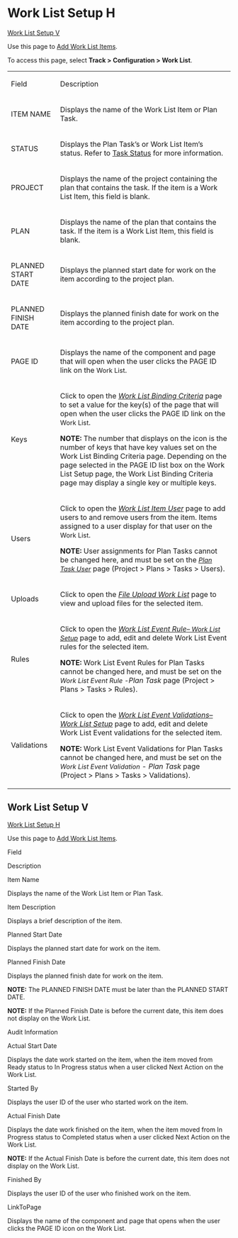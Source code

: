 # Work List Setup H

[Work List Setup V](#Work_List_Setup_V)

<div class="use">

Use this page to [Add Work List
Items](../Use_Cases/Add_Work_List_Items_Overview.htm).

</div>

To access this page, select **Track \> Configuration \> Work List**.

<table>
<tbody>
<tr class="odd">
<td><p>Field</p></td>
<td><p>Description</p></td>
</tr>
<tr class="even">
<td><p>ITEM NAME</p></td>
<td><p>Displays the name of the Work List Item or Plan Task.</p></td>
</tr>
<tr class="odd">
<td><p>STATUS</p></td>
<td><p>Displays the Plan Task’s or Work List Item’s status. Refer to <a href="Task_Status1.htm">Task Status</a> for more information.</p></td>
</tr>
<tr class="even">
<td><p>PROJECT</p></td>
<td><p>Displays the name of the project containing the plan that contains the task. If the item is a Work List Item, this field is blank.</p></td>
</tr>
<tr class="odd">
<td><p>PLAN</p></td>
<td><p>Displays the name of the plan that contains the task. If the item is a Work List Item, this field is blank.</p></td>
</tr>
<tr class="even">
<td><p>PLANNED START DATE</p></td>
<td><p>Displays the planned start date for work on the item according to the project plan.</p></td>
</tr>
<tr class="odd">
<td><p>PLANNED FINISH DATE</p></td>
<td><p>Displays the planned finish date for work on the item according to the project plan.</p></td>
</tr>
<tr class="even">
<td><p>PAGE ID</p></td>
<td><p>Displays the name of the component and page that will open when the user clicks the PAGE ID link on the <span style="font-size: 11.0pt;">Work List</span>.</p></td>
</tr>
<tr class="odd">
<td><p>Keys</p></td>
<td><p>Click to open the <em><a href="Work_List_Binding_Criteria.htm">Work List Binding Criteria</a></em> page to set a value for the key(s) of the page that will open when the user clicks the PAGE ID link on the <span style="font-size: 11.0pt;">Work List</span>.</p>
<p><strong>NOTE:</strong> The number that displays on the icon is the number of keys that have key values set on the Work List Binding Criteria page. Depending on the page selected in the PAGE ID list box on the Work List Setup page, the Work List Binding Criteria page may display a single key or multiple keys.</p></td>
</tr>
<tr class="even">
<td><p>Users</p></td>
<td><p>Click to open the <em><a href="Work_List_Item_User.htm">Work List Item User</a></em> page to add users to and remove users from the item. Items assigned to a user display for that user on the <span style="font-size: 11.0pt;">Work List</span>.</p>
<p><strong>NOTE:</strong> User assignments for Plan Tasks cannot be changed here, and must be set on the <em><span style="font-size: 11.0pt;"><a href="Plan_Task_User.htm"><span style="font-size: 11.0pt;">Plan Task User</span></a></span></em> page (Project &gt; Plans &gt; Tasks &gt; Users).</p></td>
</tr>
<tr class="odd">
<td><p>Uploads</p></td>
<td><p>Click to open the <em><a href="File_Upload_Work_List.htm">File Upload Work List</a></em> page to view and upload files for the selected item.</p></td>
</tr>
<tr class="even">
<td><p>Rules</p></td>
<td><p>Click to open the <em><a href="Work_List_Event_Rule_Work_List_Setup.htm"><em>Work List Event Rule<span style="font-size: 11.0pt;">– Work List Setup</span></em></a></em> page to add, edit and delete Work List Event rules for the selected item.</p>
<p><strong>NOTE:</strong> Work List Event Rules for Plan Tasks cannot be changed here, and must be set on the <em><span style="font-size: 11.0pt;">Work List Event Rule -</span>Plan Task</em> page (Project &gt; Plans &gt; Tasks &gt; Rules).</p></td>
</tr>
<tr class="odd">
<td><p>Validations</p></td>
<td><p>Click to open the <em><a href="Work_List_Event_Validations_Work_List_Setup_H.htm"><em>Work List Event Validations– Work List Setup</em></a></em> page to add, edit and delete Work List Event validations for the selected item.</p>
<p><strong>NOTE:</strong> Work List Event Validations for Plan Tasks cannot be changed here, and must be set on the <em><span style="font-size: 11.0pt;">Work List Event Validation</span></em> - <em>Plan Task</em> page (Project &gt; Plans &gt; Tasks &gt; Validations).</p></td>
</tr>
</tbody>
</table>

## <span id="Work_List_Setup_V"></span>Work List Setup V

[Work List Setup H](Work_List_Setup_H.htm)

<div class="use">

Use this page to [Add Work List
Items](../Use_Cases/Add_Work_List_Items_Overview.htm).

</div>

Field

Description

Item Name

Displays the name of the Work List Item or Plan Task.

Item Description

Displays a brief description of the item.

Planned Start Date

Displays the planned start date for work on the item.

Planned Finish Date

Displays the planned finish date for work on the item.

**NOTE:** The PLANNED FINISH DATE must be later than the PLANNED START
DATE.

**NOTE:** If the Planned Finish Date is before the current date, this
item does not display on the Work List.

Audit Information

Actual Start Date

Displays the date work started on the item, when the item moved from
Ready status to In Progress status when a user clicked Next Action on
the Work List.

Started By

Displays the user ID of the user who started work on the item.

Actual Finish Date

Displays the date work finished on the item, when the item moved from In
Progress status to Completed status when a user clicked Next Action on
the Work List.

**NOTE:** If the Actual Finish Date is before the current date, this
item does not display on the Work List.

Finished By

Displays the user ID of the user who finished work on the item.

LinkToPage

Displays the name of the component and page that opens when the user
clicks the PAGE ID icon on the Work List.
